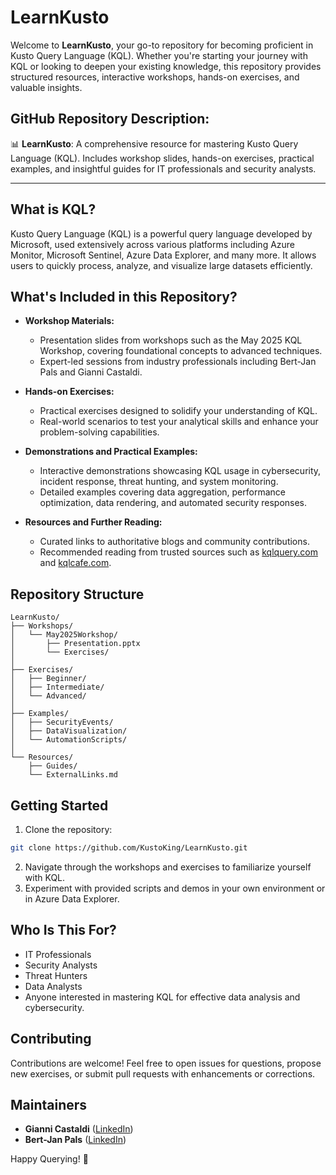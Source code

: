 
# LearnKusto

Welcome to **LearnKusto**, your go-to repository for becoming proficient in Kusto Query Language (KQL). Whether you're starting your journey with KQL or looking to deepen your existing knowledge, this repository provides structured resources, interactive workshops, hands-on exercises, and valuable insights.

## GitHub Repository Description:

📊 **LearnKusto**: A comprehensive resource for mastering Kusto Query Language (KQL). Includes workshop slides, hands-on exercises, practical examples, and insightful guides for IT professionals and security analysts.

---

## What is KQL?
Kusto Query Language (KQL) is a powerful query language developed by Microsoft, used extensively across various platforms including Azure Monitor, Microsoft Sentinel, Azure Data Explorer, and many more. It allows users to quickly process, analyze, and visualize large datasets efficiently.

## What's Included in this Repository?

- **Workshop Materials:**
  - Presentation slides from workshops such as the May 2025 KQL Workshop, covering foundational concepts to advanced techniques.
  - Expert-led sessions from industry professionals including Bert-Jan Pals and Gianni Castaldi.

- **Hands-on Exercises:**
  - Practical exercises designed to solidify your understanding of KQL.
  - Real-world scenarios to test your analytical skills and enhance your problem-solving capabilities.

- **Demonstrations and Practical Examples:**
  - Interactive demonstrations showcasing KQL usage in cybersecurity, incident response, threat hunting, and system monitoring.
  - Detailed examples covering data aggregation, performance optimization, data rendering, and automated security responses.

- **Resources and Further Reading:**
  - Curated links to authoritative blogs and community contributions.
  - Recommended reading from trusted sources such as [kqlquery.com](https://kqlquery.com) and [kqlcafe.com](https://www.kqlcafe.com).

## Repository Structure

```
LearnKusto/
├── Workshops/
│   └── May2025Workshop/
│       ├── Presentation.pptx
│       └── Exercises/
│
├── Exercises/
│   ├── Beginner/
│   ├── Intermediate/
│   └── Advanced/
│
├── Examples/
│   ├── SecurityEvents/
│   ├── DataVisualization/
│   └── AutomationScripts/
│
└── Resources/
    ├── Guides/
    └── ExternalLinks.md
```

## Getting Started

1. Clone the repository:

```bash
git clone https://github.com/KustoKing/LearnKusto.git
```

2. Navigate through the workshops and exercises to familiarize yourself with KQL.
3. Experiment with provided scripts and demos in your own environment or in Azure Data Explorer.

## Who Is This For?

- IT Professionals
- Security Analysts
- Threat Hunters
- Data Analysts
- Anyone interested in mastering KQL for effective data analysis and cybersecurity.

## Contributing

Contributions are welcome! Feel free to open issues for questions, propose new exercises, or submit pull requests with enhancements or corrections.

## Maintainers

- **Gianni Castaldi** ([LinkedIn](https://www.linkedin.com/in/giannicastaldi/))
- **Bert-Jan Pals** ([LinkedIn](https://www.linkedin.com/in/bert-janpals/))

Happy Querying! 🚀
